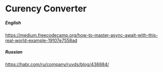 # Curency Converter
##### English
https://medium.freecodecamp.org/how-to-master-async-await-with-this-real-world-example-19107e7558ad
##### Russian
https://habr.com/ru/company/ruvds/blog/436884/